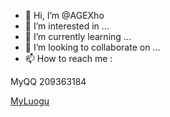 - 👋 Hi, I’m @AGEXho
- 👀 I’m interested in ...
- 🌱 I’m currently learning ...
- 💞️ I’m looking to collaborate on ...
- 📫 How to reach me :

MyQQ 209363184

<a href="https://www.luogu.com.cn/user/302328">MyLuogu</a>

<!---
AGEXho/AGEXho is a ✨ special ✨ repository because its `README.md` (this file) appears on your GitHub profile.
You can click the Preview link to take a look at your changes.
--->

